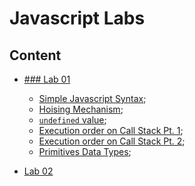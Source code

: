 # Javascript Labs

## Content

- [### Lab 01](https://github.com/ccartas/js-workspace/tree/master/lab_1)
    + [Simple Javascript Syntax](https://github.com/ccartas/js-workspace/tree/master/lab_1/js/simple.js);
    + [Hoising Mechanism](https://github.com/ccartas/js-workspace/tree/master/lab_1/js/hoisting.js);
    + [`undefined` value](https://github.com/ccartas/js-workspace/tree/master/lab_1/js/undefined.js);
    + [Execution order on Call Stack Pt. 1](https://github.com/ccartas/js-workspace/tree/master/lab_1/js/execution.js);
    + [Execution order on Call Stack Pt. 2](https://github.com/ccartas/js-workspace/tree/master/lab_1/js/execution1.js);
    + [Primitives Data Types](https://github.com/ccartas/js-workspace/tree/master/lab_1/js/primitives.js);

- [Lab 02](https://github.com/ccartas/js-workspace/tree/master/lab_2)
